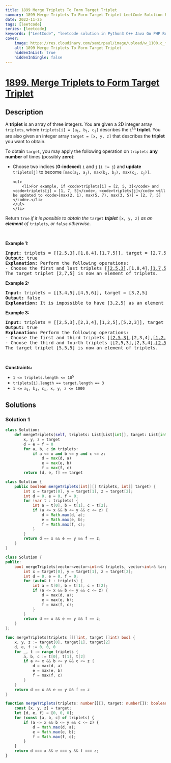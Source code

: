 ```yaml
---
title: 1899 Merge Triplets To Form Target Triplet
summary: 1899 Merge Triplets To Form Target Triplet LeetCode Solution Explained
date: 2022-11-25
tags: [leetcode]
series: [leetcode]
keywords: ["LeetCode", "leetcode solution in Python3 C++ Java Go PHP Ruby Swift TypeScript Rust C# JavaScript C", "1899 Merge Triplets To Form Target Triplet LeetCode Solution Explained in all languages"]
cover:
    image: https://res.cloudinary.com/samirpaul/image/upload/w_1100,c_fit,co_rgb:FFFFFF,l_text:Arial_75_bold:1899 Merge Triplets To Form Target Triplet - Solution Explained/problem-solving.webp
    alt: 1899 Merge Triplets To Form Target Triplet
    hiddenInList: true
    hiddenInSingle: false
---
```



# [1899. Merge Triplets to Form Target Triplet](https://leetcode.com/problems/merge-triplets-to-form-target-triplet)


## Description

<p>A <strong>triplet</strong> is an array of three integers. You are given a 2D integer array <code>triplets</code>, where <code>triplets[i] = [a<sub>i</sub>, b<sub>i</sub>, c<sub>i</sub>]</code> describes the <code>i<sup>th</sup></code> <strong>triplet</strong>. You are also given an integer array <code>target = [x, y, z]</code> that describes the <strong>triplet</strong> you want to obtain.</p>

<p>To obtain <code>target</code>, you may apply the following operation on <code>triplets</code> <strong>any number</strong> of times (possibly <strong>zero</strong>):</p>

<ul>
	<li>Choose two indices (<strong>0-indexed</strong>) <code>i</code> and <code>j</code> (<code>i != j</code>) and <strong>update</strong> <code>triplets[j]</code> to become <code>[max(a<sub>i</sub>, a<sub>j</sub>), max(b<sub>i</sub>, b<sub>j</sub>), max(c<sub>i</sub>, c<sub>j</sub>)]</code>.

    <ul>
    	<li>For example, if <code>triplets[i] = [2, 5, 3]</code> and <code>triplets[j] = [1, 7, 5]</code>, <code>triplets[j]</code> will be updated to <code>[max(2, 1), max(5, 7), max(3, 5)] = [2, 7, 5]</code>.</li>
    </ul>
    </li>

</ul>

<p>Return <code>true</code> <em>if it is possible to obtain the </em><code>target</code><em> <strong>triplet</strong> </em><code>[x, y, z]</code><em> as an<strong> element</strong> of </em><code>triplets</code><em>, or </em><code>false</code><em> otherwise</em>.</p>

<p>&nbsp;</p>
<p><strong class="example">Example 1:</strong></p>

<pre>
<strong>Input:</strong> triplets = [[2,5,3],[1,8,4],[1,7,5]], target = [2,7,5]
<strong>Output:</strong> true
<strong>Explanation:</strong> Perform the following operations:
- Choose the first and last triplets [<u>[2,5,3]</u>,[1,8,4],<u>[1,7,5]</u>]. Update the last triplet to be [max(2,1), max(5,7), max(3,5)] = [2,7,5]. triplets = [[2,5,3],[1,8,4],<u>[2,7,5]</u>]
The target triplet [2,7,5] is now an element of triplets.
</pre>

<p><strong class="example">Example 2:</strong></p>

<pre>
<strong>Input:</strong> triplets = [[3,4,5],[4,5,6]], target = [3,2,5]
<strong>Output:</strong> false
<strong>Explanation:</strong> It is impossible to have [3,2,5] as an element because there is no 2 in any of the triplets.
</pre>

<p><strong class="example">Example 3:</strong></p>

<pre>
<strong>Input:</strong> triplets = [[2,5,3],[2,3,4],[1,2,5],[5,2,3]], target = [5,5,5]
<strong>Output:</strong> true
<strong>Explanation: </strong>Perform the following operations:
- Choose the first and third triplets [<u>[2,5,3]</u>,[2,3,4],<u>[1,2,5]</u>,[5,2,3]]. Update the third triplet to be [max(2,1), max(5,2), max(3,5)] = [2,5,5]. triplets = [[2,5,3],[2,3,4],<u>[2,5,5]</u>,[5,2,3]].
- Choose the third and fourth triplets [[2,5,3],[2,3,4],<u>[2,5,5]</u>,<u>[5,2,3]</u>]. Update the fourth triplet to be [max(2,5), max(5,2), max(5,3)] = [5,5,5]. triplets = [[2,5,3],[2,3,4],[2,5,5],<u>[5,5,5]</u>].
The target triplet [5,5,5] is now an element of triplets.
</pre>

<p>&nbsp;</p>
<p><strong>Constraints:</strong></p>

<ul>
	<li><code>1 &lt;= triplets.length &lt;= 10<sup>5</sup></code></li>
	<li><code>triplets[i].length == target.length == 3</code></li>
	<li><code>1 &lt;= a<sub>i</sub>, b<sub>i</sub>, c<sub>i</sub>, x, y, z &lt;= 1000</code></li>
</ul>

## Solutions

### Solution 1

<!-- tabs:start -->

```python
class Solution:
    def mergeTriplets(self, triplets: List[List[int]], target: List[int]) -> bool:
        x, y, z = target
        d = e = f = 0
        for a, b, c in triplets:
            if a <= x and b <= y and c <= z:
                d = max(d, a)
                e = max(e, b)
                f = max(f, c)
        return [d, e, f] == target
```

```java
class Solution {
    public boolean mergeTriplets(int[][] triplets, int[] target) {
        int x = target[0], y = target[1], z = target[2];
        int d = 0, e = 0, f = 0;
        for (var t : triplets) {
            int a = t[0], b = t[1], c = t[2];
            if (a <= x && b <= y && c <= z) {
                d = Math.max(d, a);
                e = Math.max(e, b);
                f = Math.max(f, c);
            }
        }
        return d == x && e == y && f == z;
    }
}
```

```cpp
class Solution {
public:
    bool mergeTriplets(vector<vector<int>>& triplets, vector<int>& target) {
        int x = target[0], y = target[1], z = target[2];
        int d = 0, e = 0, f = 0;
        for (auto& t : triplets) {
            int a = t[0], b = t[1], c = t[2];
            if (a <= x && b <= y && c <= z) {
                d = max(d, a);
                e = max(e, b);
                f = max(f, c);
            }
        }
        return d == x && e == y && f == z;
    }
};
```

```go
func mergeTriplets(triplets [][]int, target []int) bool {
	x, y, z := target[0], target[1], target[2]
	d, e, f := 0, 0, 0
	for _, t := range triplets {
		a, b, c := t[0], t[1], t[2]
		if a <= x && b <= y && c <= z {
			d = max(d, a)
			e = max(e, b)
			f = max(f, c)
		}
	}
	return d == x && e == y && f == z
}
```

```ts
function mergeTriplets(triplets: number[][], target: number[]): boolean {
    const [x, y, z] = target;
    let [d, e, f] = [0, 0, 0];
    for (const [a, b, c] of triplets) {
        if (a <= x && b <= y && c <= z) {
            d = Math.max(d, a);
            e = Math.max(e, b);
            f = Math.max(f, c);
        }
    }
    return d === x && e === y && f === z;
}
```

<!-- tabs:end -->

<!-- end -->
